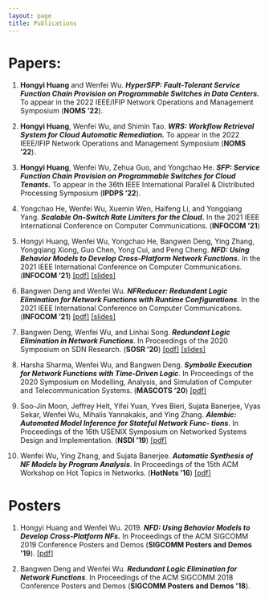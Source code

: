 ```yaml
---
layout: page
title: Publications
---
```

# Papers:
1. **Hongyi Huang** and Wenfei Wu. ***HyperSFP:
Fault-Tolerant Service Function Chain Provision on Programmable Switches
in Data Centers.*** To appear in the 2022 IEEE/IFIP Network Operations and Management
Symposium (**NOMS ’22**).

2. **Hongyi Huang**, Wenfei Wu, and Shimin Tao. ***WRS: Workflow Retrieval System for Cloud Automatic
Remediation.*** To appear in the 2022 IEEE/IFIP Network Operations and Management
Symposium (**NOMS ’22**).

3. **Hongyi Huang**, Wenfei Wu, Zehua Guo, and Yongchao He. ***SFP: Service Function Chain Provision on Programmable Switches for Cloud Tenants.*** To appear in the 36th IEEE International Parallel & Distributed Processing Symposium (**IPDPS ’22**).

4. Yongchao He, Wenfei Wu, Xuemin Wen, Haifeng Li, and Yongqiang Yang. ***Scalable On-Switch Rate Limiters for the Cloud.*** In the 2021 IEEE International Conference on Computer Communications. (**INFOCOM ’21**) 

5. Hongyi Huang, Wenfei Wu, Yongchao He, Bangwen Deng, Ying Zhang, Yongqiang Xiong, Guo Chen, Yong Cui, and Peng Cheng. ***NFD: Using Behavior Models to Develop Cross-Platform Network Functions.*** In the 2021 IEEE International Conference on Computer Communications. (**INFOCOM ’21**) [[pdf]](/files/2021_INFOCOM_NFD.pdf) [[slides]](/files/NFD_INFOCOM21_slides.pdf)

6. Bangwen Deng and Wenfei Wu. ***NFReducer: Redundant Logic Elimination for Network Functions with Runtime Configurations***. In the 2021 IEEE International Conference on Computer Communications. (**INFOCOM ’21**) [[pdf]](/files/2021_INFOCOM_NFReducer.pdf) [[slides]](/files/21-INFOCOM-NFReducer.pdf)

7. Bangwen Deng, Wenfei Wu, and Linhai Song. ***Redundant Logic Elimination in Network Functions***. In Proceedings of the 2020 Symposium on SDN Research. (**SOSR ’20**) [[pdf]](/files/2020-SOSR-NFReducer.pdf) [[slides]](/files/NFReducer-SOSR2020.pdf)

8. Harsha Sharma, Wenfei Wu, and Bangwen Deng. ***Symbolic Execution for Network Functions with Time-Driven Logic***. In Proceedings of the 2020 Symposium on Modelling, Analysis, and Simulation of Computer and Telecommunication Systems. (**MASCOTS ’20**) [[pdf]](/files/Harsha-NF_SE.pdf)

9. Soo-Jin Moon, Jeffrey Helt, Yifei Yuan, Yves Bieri, Sujata Banerjee, Vyas Sekar, Wenfei Wu, Mihalis Yannakakis, and Ying Zhang. ***Alembic: Automated Model Inference for Stateful Network Func- tions***. In Proceedings of the 16th USENIX Symposium on Networked Systems Design and Implementation. (**NSDI ’19**) [[pdf]](/files/2019_NSDI_Alembic.pdf)

10. Wenfei Wu, Ying Zhang, and Sujata Banerjee. ***Automatic Synthesis of NF Models by Program Analysis***. In Proceedings of the 15th ACM Workshop on Hot Topics in Networks. (**HotNets ’16**) [[pdf]](/files/2016_HotNets_NFactor.pdf)


# Posters

1. Hongyi Huang and Wenfei Wu. 2019. ***NFD: Using Behavior Models to Develop Cross-Platform NFs.*** In Proceedings of the ACM SIGCOMM 2019 Conference Posters and Demos (**SIGCOMM Posters and Demos '19**).  [[pdf]](/files/NFD_sigcomm19.pdf)

2. Bangwen Deng and Wenfei Wu. ***Redundant Logic Elimination for Network Functions***. In Proceedings of the ACM SIGCOMM 2018 Conference Posters and Demos (**SIGCOMM Posters and Demos '18**).


   <br/>
